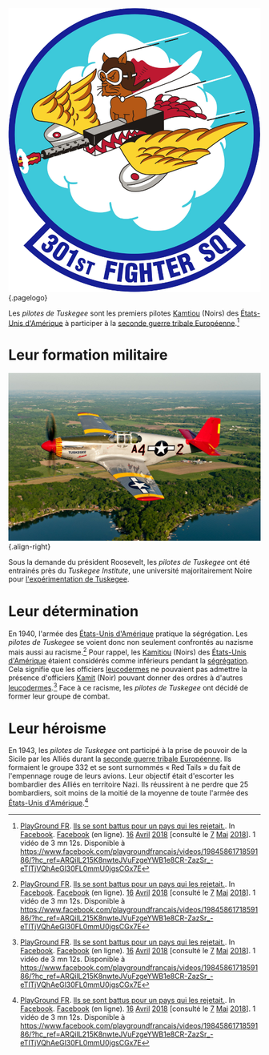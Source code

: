 <!-- TITLE: Les pilotes de Tuskegee (Red Tails) -->
<!-- SUBTITLE: Présentation des pilotes de Tuskegee (alias Red Tails) -->

![301 St Fighter Squadron Aetc Emblem](/uploads/embleme/301-st-fighter-squadron-aetc-emblem.png "301 St Fighter Squadron Emblem"){.pagelogo}

Les *pilotes de Tuskegee* sont les premiers pilotes [Kamtiou](/peuple/monde/kamit) (Noirs) des [États-Unis d'Amérique]() à participer à la [seconde guerre tribale Européenne]().[^1]

# Leur formation militaire
![2011 Maxhaynes Tuskegee Airman 2](/uploads/object/2011-maxhaynes-tuskegee-airman-2.jpg "Maxhaynes Tuskegee Airman 2"){.align-right}

Sous la demande du président Roosevelt, les *pilotes de Tuskegee* ont été entrainés près du *Tuskegee Institute*, une université majoritairement Noire pour [l'expérimentation de Tuskegee]().

# Leur détermination
En 1940, l'armée des [États-Unis d'Amérique]() pratique la ségrégation. Les *pilotes de Tuskegee* se voient donc non seulement confrontés au nazisme mais aussi au racisme.[^1]
Pour rappel, les [Kamitiou](/peuple/monde/kamit) (Noirs) des [États-Unis d'Amérique]() étaient considérés comme inférieurs pendant la [ségrégation](). Cela signifie que les officiers [leucodermes]() ne pouvaient pas admettre la présence d'officiers [Kamit](/peuple/monde/kamit) (Noir) pouvant donner des ordres à d'autres [leucodermes]().[^1]
Face à ce racisme, les *pilotes de Tuskegee* ont décidé de former leur groupe de combat.

# Leur héroisme
En 1943, les *pilotes de Tuskegee* ont participé à la prise de pouvoir de la Sicile par les Alliés durant la [seconde guerre tribale Européenne](). Ils formaient le groupe 332 et se sont surnommés « Red Tails » du fait de l'empennage rouge de leurs avions. Leur objectif était d'escorter les bombardier des Alliés en territoire Nazi. Ils réussirent à ne perdre que 25 bombardiers, soit moins de la moitié de la moyenne de toute l'armée des [États-Unis d'Amérique]().[^1]


[^1]: [PlayGround FR](https://www.facebook.com/playgroundfrancais/?hc_ref=ARSEoCZETLabZDFO_nCxdzP14Zs60ZUL2_brDj-ns5kO0AGalNWiK6gzxZOOnXaWHDc&fref=nf). [Ils se sont battus pour un pays qui les rejetait.](https://www.facebook.com/playgroundfrancais/videos/1984586171859186/?hc_ref=ARQilL215K8nwteJVuFzgeYWB1e8CR-ZazSr_-eTlTjVQhAeGl30FL0mmU0jgsCGx7E). In [Facebook](https://www.facebook.com). [Facebook](https://www.facebook.com) (en ligne). [16]() [Avril]() [2018]() [consulté le [7]() [Mai]() [2018]()]. 1 vidéo de 3 mn 12s. Disponible à https://www.facebook.com/playgroundfrancais/videos/1984586171859186/?hc_ref=ARQilL215K8nwteJVuFzgeYWB1e8CR-ZazSr_-eTlTjVQhAeGl30FL0mmU0jgsCGx7E